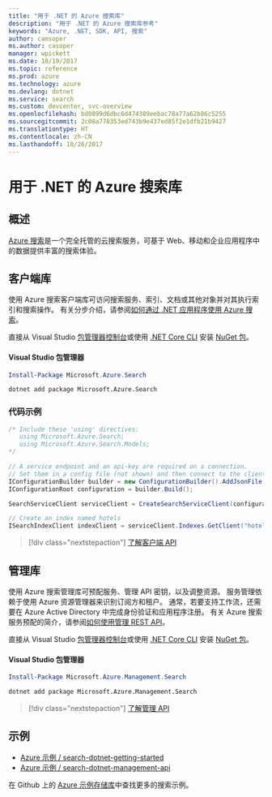 ```yaml
---
title: "用于 .NET 的 Azure 搜索库"
description: "用于 .NET 的 Azure 搜索库参考"
keywords: "Azure, .NET, SDK, API, 搜索"
author: camsoper
ms.author: casoper
manager: wpickett
ms.date: 10/19/2017
ms.topic: reference
ms.prod: azure
ms.technology: azure
ms.devlang: dotnet
ms.service: search
ms.custom: devcenter, svc-overview
ms.openlocfilehash: bd0899d6dbc6d474389eebac78a77a62b86c5255
ms.sourcegitcommit: 2c08a778353ed743b9e437ed85f2e1dfb21b9427
ms.translationtype: HT
ms.contentlocale: zh-CN
ms.lasthandoff: 10/26/2017
---
```

# <a name="azure-search-libraries-for-net"></a>用于 .NET 的 Azure 搜索库

## <a name="overview"></a>概述

[Azure 搜索](https://docs.microsoft.com/azure/search/search-what-is-azure-search)是一个完全托管的云搜索服务，可基于 Web、移动和企业应用程序中的数据提供丰富的搜索体验。

## <a name="client-library"></a>客户端库

使用 Azure 搜索客户端库可访问搜索服务、索引、文档或其他对象并对其执行索引和搜索操作。 有关分步介绍，请参阅[如何通过 .NET 应用程序使用 Azure 搜索](https://docs.microsoft.com/azure/search/search-howto-dotnet-sdk)。

直接从 Visual Studio [包管理器控制台][PackageManager]或使用 [.NET Core CLI][DotNetCLI] 安装 [NuGet 包](https://www.nuget.org/packages/Microsoft.Azure.Search)。

#### <a name="visual-studio-package-manager"></a>Visual Studio 包管理器

```powershell
Install-Package Microsoft.Azure.Search
```

```bash
dotnet add package Microsoft.Azure.Search
```

### <a name="code-example"></a>代码示例

```csharp
/* Include these 'using' directives:
   using Microsoft.Azure.Search;
   using Microsoft.Azure.Search.Models;
*/

// A service endpoint and an api-key are required on a connection.
// Set them in a config file (not shown) and then connect to the client.
IConfigurationBuilder builder = new ConfigurationBuilder().AddJsonFile("appsettings.json");
IConfigurationRoot configuration = builder.Build();

SearchServiceClient serviceClient = CreateSearchServiceClient(configuration);

// Create an index named hotels
ISearchIndexClient indexClient = serviceClient.Indexes.GetClient("hotels");

```

> [!div class="nextstepaction"]
> [了解客户端 API](/dotnet/api/overview/azure/search/client)


## <a name="management-library"></a>管理库

使用 Azure 搜索管理库可预配服务、管理 API 密钥，以及调整资源。 服务管理依赖于使用 Azure 资源管理器来识别订阅方和租户。 通常，若要支持工作流，还需要在 Azure Active Directory 中完成身份验证和应用程序注册。 有关 Azure 搜索服务预配的简介，请参阅[如何使用管理 REST API](https://docs.microsoft.com/rest/api/searchmanagement/search-howto-management-rest-api)。

直接从 Visual Studio [包管理器控制台][PackageManager]或使用 [.NET Core CLI][DotNetCLI] 安装 [NuGet 包](https://www.nuget.org/packages/Microsoft.Azure.Management.Search)。

#### <a name="visual-studio-package-manager"></a>Visual Studio 包管理器

```powershell
Install-Package Microsoft.Azure.Management.Search
```

```bash
dotnet add package Microsoft.Azure.Management.Search
```

> [!div class="nextstepaction"]
> [了解管理 API](/dotnet/api/overview/azure/search/management)

## <a name="samples"></a>示例

 + [Azure 示例 / search-dotnet-getting-started](https://github.com/Azure-Samples/search-dotnet-getting-started)
 + [Azure 示例 / search-dotnet-management-api](https://github.com/Azure-Samples/search-dotnet-management-api)

在 Github 上的 [Azure 示例存储库](https://github.com/Azure-Samples/)中查找更多的搜索示例。

[PackageManager]: https://docs.microsoft.com/nuget/tools/package-manager-console
[DotNetCLI]: https://docs.microsoft.com/dotnet/core/tools/dotnet-add-package
